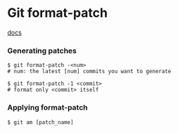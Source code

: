 # Git format-patch

[docs](https://git-scm.com/docs/git-format-patch)

### Generating patches
```shell
$ git format-patch -<num>
# num: the latest [num] commits you want to generate

$ git format-patch -1 <commit>
# format only <commit> itself
```

### Applying format-patch
```shell
$ git am [patch_name]
```